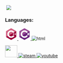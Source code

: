 <h1 align="center"></h1>

<p>&nbsp;<img align="center" src="https://github-readme-stats.vercel.app/api?username=xeyay&&show_icons=true&title_color=ffffff&icon_color=bb2acf&text_color=daf7dc&bg_color=151515"/></p>

<h3 align="left">Languages:</h3>
</a> <a href="https://www.w3schools.com/cpp/" target="_blank"> <img src="https://raw.githubusercontent.com/devicons/devicon/master/icons/cplusplus/cplusplus-original.svg" alt="C++" width="40" height="40"/> </a> <a href="https://www.w3schools.com/cs/" target="_blank"> <img src="https://raw.githubusercontent.com/devicons/devicon/master/icons/csharp/csharp-original.svg" alt="csharp" width="40" height="40"/> </a>  <img src="https://image.flaticon.com/icons/png/512/732/732212.png" alt="html" width="40" height="40"/>

<p align="left">
</a> <a href="https://open.spotify.com/user/4spjxfkdes4qre4gj6v003pbq?si=2f50c34b8dc64832" target="_blank"> <img src="https://www.masterambiental.com.br/wp-content/uploads/2020/07/image-gallery-spotify-logo.png" width="40" height="40"/> </a> <a href="https://steamcommunity.com/id/lacrar"> <img src="https://upload.wikimedia.org/wikipedia/commons/c/c1/Steam_Logo.png" alt="steam" width="40" height="40"/> </a> <a href="https://www.youtube.com/channel/UCQfkRelzUgb9y9cc1osEjmQ"> <img src="https://trucao.com.br/wp-content/uploads/2018/07/youtube-logo.png" alt="youtube" <img src="https://trucao.com.br/wp-content/uploads/2018/07/youtube-logo.png" alt="youtube" width="40" height="40"/> </a>
